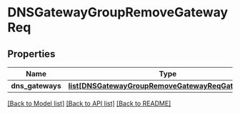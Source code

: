 # DNSGatewayGroupRemoveGatewayReq

## Properties
Name | Type | Description | Notes
------------ | ------------- | ------------- | -------------
**dns_gateways** | [**list[DNSGatewayGroupRemoveGatewayReqGatewaysElt]**](DNSGatewayGroupRemoveGatewayReqGatewaysElt.md) |  | [optional] 

[[Back to Model list]](../README.md#documentation-for-models) [[Back to API list]](../README.md#documentation-for-api-endpoints) [[Back to README]](../README.md)



